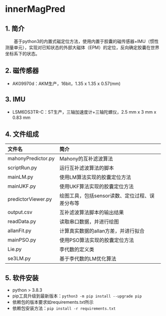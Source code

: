# innerMagPred

## 1. 简介
   　　基于python3的内置式磁定位方法，使用内置于胶囊的磁传感器+IMU（惯性测量单元），实现对已知状态的外部大磁体（EPM）的定位，反向确定胶囊在世界坐标系下的状态。

## 2. 磁传感器
+ AK09970d：AKM生产，16bit，1.35 x 1.35 x 0.57(mm)

## 3. IMU
+ LSM6DS3TR-C：ST生产，三轴加速度计+三轴陀螺仪，2.5 mm x 3 mm x 0.83 mm

## 4. 文件组成


| 文件名              | 简介                                     |
|:-------------------|:----------------------------------------|
| mahonyPredictor.py | Mahony的互补滤波算法                       |
| scriptRun.py       | 运行互补滤波算法的脚本                      |
| mainLM.py          | 使用LM算法实现的胶囊定位方法                 |
| mainUKF.py         | 使用UKF算法实现的胶囊定位方法                |
| predictorViewer.py | 绘图工具，包括sensor读数、定位过程、误差分布等 |
| output.csv         | 互补滤波算法脚本的输出结果                   |
| readData.py        | 读取串口数据，并进行绘图                    |
| allanFit.py        | 计算真实数据的allan方差，并进行拟合          |
| mainPSO.py         | 使用PSO算法实现的胶囊定位方法                |
| Lie.py             | 李代数的定义类                             |
| se3LM.py           | 基于李代数的LM优化算法                      |


## 5. 软件安装
+ python > 3.8.3
+ pip工具升级到最新版本：`python3 -m pip install --upgrade pip`
+ 依赖包的版本要求如requirements.txt所示
+ 依赖包安装方法：`pip install -r requirements.txt`

